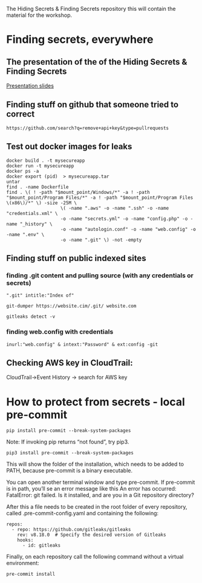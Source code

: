 The Hiding Secrets & Finding Secrets repository
this will contain the material for the workshop.

# Finding secrets, everywhere

## The presentation of the  of the Hiding Secrets & Finding Secrets

[Presentation slides](https://github.com/dev-vs-ciso/wts24-secrets/blob/main/WhatTheStack_Hiding%20Secrets%20%26%20Finding%20Secrets.pdf)

## Finding stuff on github that someone tried to correct
`https://github.com/search?q=remove+api+key&type=pullrequests`

## Test out docker images for leaks
```
docker build . -t mysecureapp
docker run -t mysecureapp
docker ps -a
docker export (pid)  > mysecureapp.tar
untar
find . -name Dockerfile
find . \( ! -path "$mount_point/Windows/*" -a ! -path "$mount_point/Program Files/*" -a ! -path "$mount_point/Program Files \(x86\)/*" \) -size -25M \
                    \( -name ".aws" -o -name ".ssh" -o -name "credentials.xml" \
                    -o -name "secrets.yml" -o -name "config.php" -o -name "_history" \
                    -o -name "autologin.conf" -o -name "web.config" -o -name ".env" \
                    -o -name ".git" \) -not -empty
```

## Finding stuff on public indexed sites
### finding .git content and pulling source (with any credentials or secrets)
`".git" intitle:"Index of"`

`git-dumper https://website.cim/.git/ website.com`

`gitleaks detect -v`

### finding web.config with credentials
`inurl:"web.config" & intext:"Password" & ext:config -git`

## Checking AWS key in CloudTrail: 
CloudTrail->Event History -> search for AWS key


# How to protect from secrets - local pre-commit
`pip install pre-commit --break-system-packages`

Note: If invoking pip returns “not found”, try pip3.

`pip3 install pre-commit --break-system-packages`

This will show the folder of the installation, which needs to be added to PATH, because pre-commit is a binary executable.

You can open another terminal window and type pre-commit. If pre-commit is in path, you’ll se an error message like this An error has occurred: FatalError: git failed. Is it installed, and are you in a Git repository directory?

After this a file needs to be created in the root folder of every repository, called .pre-commit-config.yaml and containing the following:

```
repos:
  - repo: https://github.com/gitleaks/gitleaks
    rev: v8.18.0  # Specify the desired version of Gitleaks
    hooks:
      - id: gitleaks

```
Finally, on each repository call the following command without a virtual environment:

`pre-commit install`
